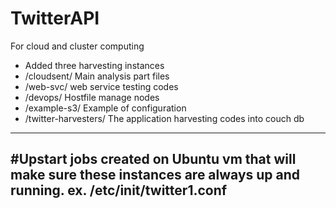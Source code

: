 # TwitterAPI
For cloud and cluster computing

- Added three harvesting instances
- /cloudsent/           Main analysis part files
- /web-svc/             web service testing codes
- /devops/              Hostfile manage nodes
- /example-s3/          Example of configuration
- /twitter-harvesters/  The application harvesting codes into couch db

--------------------------------------------------------------------------------
#Upstart jobs created on Ubuntu vm that will make sure these instances are always up and running.
ex. /etc/init/twitter1.conf
---------------------------------------------------------------------------------

